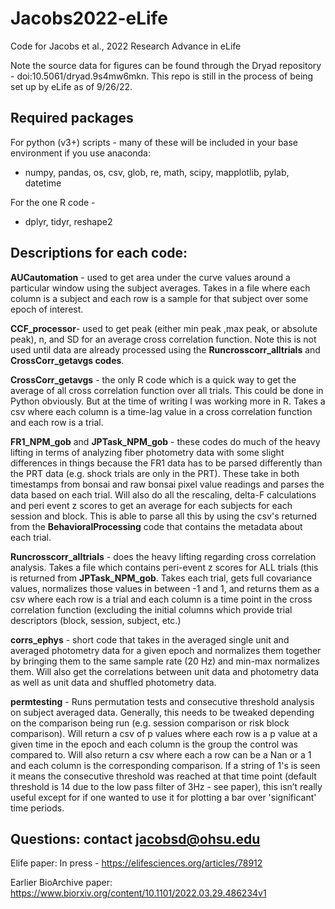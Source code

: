 # Jacobs2022-eLife
Code for Jacobs et al., 2022 Research Advance in eLife

Note the source data for figures can be found through the Dryad repository - doi:10.5061/dryad.9s4mw6mkn. This repo is still in the process of being set up by eLife as of 9/26/22.

## Required packages


For python (v3+) scripts - many of these will be included in your base environment if you use anaconda:
  - numpy, pandas, os, csv, glob, re, math, scipy, mapplotlib, pylab, datetime

For the one R code - 
  - dplyr, tidyr, reshape2


## Descriptions for each code:

**AUCautomation** - used to get area under the curve values around a particular window using the subject averages. Takes in a file where each column is a subject and each row is a sample for that subject over some epoch of interest. 

**CCF_processor**- used to get  peak (either min peak ,max peak, or absolute peak), n, and SD for an average cross correlation function. Note this is not used until data are already processed using the **Runcrosscorr_alltrials** and **CrossCorr_getavgs codes**.

**CrossCorr_getavgs** - the only R code which is a quick way to get the average of all cross correlation function over all trials. This could be done in Python obviously. But at the time of writing I was working more in R. Takes a csv where each column is a time-lag value in a cross correlation function and each row is a trial. 

**FR1_NPM_gob** and **JPTask_NPM_gob** - these codes do much of the heavy lifting in terms of analyzing fiber photometry data with some slight differences in things because the FR1 data has to be parsed differently than the PRT data (e.g. shock trials are only in the PRT). These take in both timestamps from bonsai and raw bonsai pixel value readings and parses the data based on each trial. Will also do all the rescaling, delta-F calculations and peri event z scores to get an average for each subjects for each session and block. This is able to parse all this by using the csv's returned from the **BehavioralProcessing** code that contains the metadata about each trial. 

**Runcrosscorr_alltrials** - does the heavy lifting regarding cross correlation analysis. Takes a file which contains peri-event z scores for ALL trials (this is returned from **JPTask_NPM_gob**. Takes each trial, gets full covariance values, normalizes those values in between -1 and 1, and returns them as a csv where each row is a trial and each column is a time point in the cross correlation function (excluding the initial columns which provide trial descriptors (block, session, subject, etc.)

**corrs_ephys** - short code that takes in the averaged single unit and averaged photometry data for a given epoch and normalizes them together by bringing them to the same sample rate (20 Hz) and min-max normalizes them. Will also get the correlations between unit data and photometry data as well as unit data and shuffled photometry data.

**permtesting** - Runs permutation tests and consecutive threshold analysis on subject averaged data. Generally, this needs to be tweaked depending on the comparison being run (e.g. session comparison or risk block comparison). Will return a csv of p values where each row is a p value at a given time in the epoch and each column is the group the control was compared to. Will also return a csv where each a row can be a Nan or a 1 and each column is the corresponding comparison. If a string of 1's is seen it means the consecutive threshold was reached at that time point (default threshold is 14 due to the low pass filter of 3Hz - see paper), this isn’t really useful except for if one wanted to use it for plotting a bar over 'significant' time periods.


## Questions: contact jacobsd@ohsu.edu

Elife paper: In press - https://elifesciences.org/articles/78912

Earlier BioArchive paper: https://www.biorxiv.org/content/10.1101/2022.03.29.486234v1
